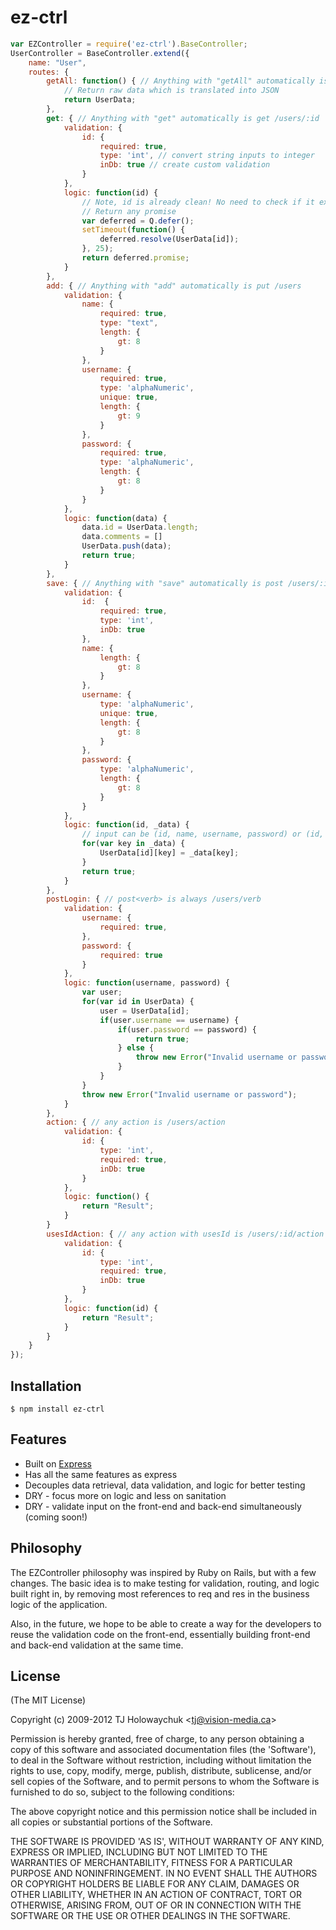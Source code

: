 ez-ctrl
=======

```js
var EZController = require('ez-ctrl').BaseController;
UserController = BaseController.extend({
	name: "User",
	routes: {
		getAll: function() { // Anything with "getAll" automatically is get /users
			// Return raw data which is translated into JSON
			return UserData;
		},
		get: { // Anything with "get" automatically is get /users/:id
			validation: {
				id: {
					required: true,
					type: 'int', // convert string inputs to integer
					inDb: true // create custom validation
				}
			},
			logic: function(id) {
				// Note, id is already clean! No need to check if it exists!
				// Return any promise
				var deferred = Q.defer();
				setTimeout(function() {
					deferred.resolve(UserData[id]);
				}, 25);
				return deferred.promise;
			}
		},
		add: { // Anything with "add" automatically is put /users
			validation: {
				name: {
					required: true,
					type: "text",
					length: {
						gt: 8
					}
				},
				username: {
					required: true,
					type: 'alphaNumeric',
					unique: true,
					length: {
						gt: 9
					}
				},
				password: {
					required: true,
					type: 'alphaNumeric',
					length: {
						gt: 8
					}
				}
			},
			logic: function(data) {
				data.id = UserData.length;
				data.comments = []
				UserData.push(data);
				return true;
			}
		},
		save: { // Anything with "save" automatically is post /users/:id
			validation: {
				id:  {
					required: true,
					type: 'int', 
					inDb: true
				},
				name: {
					length: {
						gt: 8
					}
				},
				username: {
					type: 'alphaNumeric',
					unique: true,
					length: {
						gt: 8
					}
				},
				password: {
					type: 'alphaNumeric',
					length: {
						gt: 8
					}
				}
			},
			logic: function(id, _data) {
				// input can be (id, name, username, password) or (id, _data)
				for(var key in _data) {
					UserData[id][key] = _data[key];
				}
				return true;
			}
		},
		postLogin: { // post<verb> is always /users/verb
			validation: {
				username: {
					required: true,
				},
				password: {
					required: true
				}
			},
			logic: function(username, password) {
				var user;
				for(var id in UserData) {
					user = UserData[id];
					if(user.username == username) {
						if(user.password == password) {
							return true;
						} else {
							throw new Error("Invalid username or password"); // Throw errors
						}
					}
				}
				throw new Error("Invalid username or password");
			}
		},
		action: { // any action is /users/action
			validation: {
				id: {
					type: 'int',
					required: true,
					inDb: true
				}
			},
			logic: function() {
				return "Result";
			}
		}
		usesIdAction: { // any action with usesId is /users/:id/action
			validation: {
				id: {
					type: 'int',
					required: true,
					inDb: true
				}
			},
			logic: function(id) {
				return "Result";
			}
		}
	}
});


```

## Installation

    $ npm install ez-ctrl

## Features

  * Built on [Express](https://raw.github.com/visionmedia/express)
  * Has all the same features as express
  * Decouples data retrieval, data validation, and logic for better testing
  * DRY - focus more on logic and less on sanitation
  * DRY - validate input on the front-end and back-end simultaneously (coming soon!)

## Philosophy

  The EZController philosophy was inspired by Ruby on Rails, but with a few
  changes. The basic idea is to make testing for validation, routing, and
  logic built right in, by removing most references to req and res in the
  business logic of the application.
  
  Also, in the future, we hope to be able to create a way for the developers
  to reuse the validation code on the front-end, essentially building 
  front-end and back-end validation at the same time.

## License

(The MIT License)

Copyright (c) 2009-2012 TJ Holowaychuk &lt;tj@vision-media.ca&gt;

Permission is hereby granted, free of charge, to any person obtaining
a copy of this software and associated documentation files (the
'Software'), to deal in the Software without restriction, including
without limitation the rights to use, copy, modify, merge, publish,
distribute, sublicense, and/or sell copies of the Software, and to
permit persons to whom the Software is furnished to do so, subject to
the following conditions:

The above copyright notice and this permission notice shall be
included in all copies or substantial portions of the Software.

THE SOFTWARE IS PROVIDED 'AS IS', WITHOUT WARRANTY OF ANY KIND,
EXPRESS OR IMPLIED, INCLUDING BUT NOT LIMITED TO THE WARRANTIES OF
MERCHANTABILITY, FITNESS FOR A PARTICULAR PURPOSE AND NONINFRINGEMENT.
IN NO EVENT SHALL THE AUTHORS OR COPYRIGHT HOLDERS BE LIABLE FOR ANY
CLAIM, DAMAGES OR OTHER LIABILITY, WHETHER IN AN ACTION OF CONTRACT,
TORT OR OTHERWISE, ARISING FROM, OUT OF OR IN CONNECTION WITH THE
SOFTWARE OR THE USE OR OTHER DEALINGS IN THE SOFTWARE.